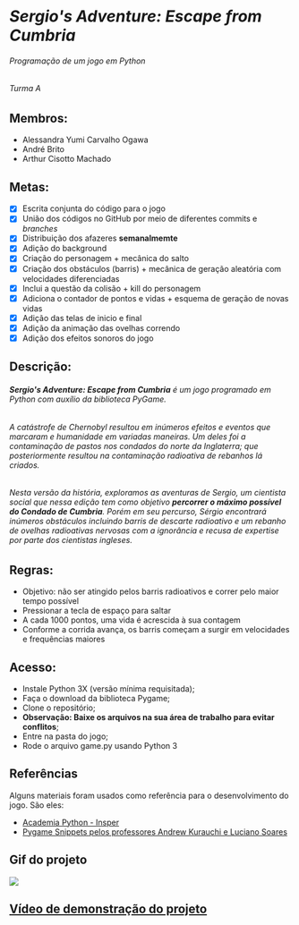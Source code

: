 # _Sergio's Adventure: Escape from Cumbria_ 
###### Programação de um jogo em Python
###### Turma A
**Membros:**
-
+ Alessandra Yumi Carvalho Ogawa
+ André Brito
+ Arthur Cisotto Machado

**Metas:**
-
- [X] Escrita conjunta do código para o jogo
- [X] União dos códigos no GitHub por meio de diferentes commits e _branches_ 
- [X] Distribuição dos afazeres **semanalmemte**
- [X] Adição do background
- [X] Criação do personagem + mecânica do salto
- [X] Criação dos obstáculos (barris) + mecânica de geração aleatória com velocidades diferenciadas
- [X] Inclui a questão da colisão + kill do personagem
- [X] Adiciona o contador de pontos e vidas + esquema de geração de novas vidas
- [X] Adição das telas de inicio e final
- [X] Adição da animação das ovelhas correndo 
- [X] Adição dos efeitos sonoros do jogo

**Descrição:**
-
###### **_Sergio's Adventure: Escape from Cumbria_** é um jogo programado em Python com auxílio da biblioteca PyGame. 

###### A catástrofe de Chernobyl resultou em inúmeros efeitos e eventos que marcaram e humanidade em variadas maneiras. Um deles foi a contaminação de pastos nos condados do norte da Inglaterra; que posteriormente resultou na contaminação radioativa de rebanhos lá criados.

###### Nesta versão da história, exploramos as aventuras de Sergio, um cientista social que nessa edição tem como objetivo **percorrer o máximo possível do Condado de Cumbria**. Porém em seu percurso, Sérgio encontrará inúmeros obstáculos incluindo barris de descarte radioativo e um rebanho de ovelhas radioativas nervosas com a ignorância e recusa de _expertise_ por parte dos cientistas ingleses. 

**Regras:**
-
- Objetivo: não ser atingido pelos barris radioativos e correr pelo maior tempo possível
- Pressionar a tecla de espaço para saltar
- A cada 1000 pontos, uma vida é acrescida à sua contagem
- Conforme a corrida avança, os barris começam a surgir em velocidades e frequências maiores

**Acesso:**
-
- Instale Python 3X (versão mínima requisitada);
- Faça o download da biblioteca Pygame;
- Clone o repositório;
- **Observação: Baixe os arquivos na sua área de trabalho para evitar conflitos**;
- Entre na pasta do jogo;
- Rode o arquivo game.py usando Python 3

## Referências
Alguns materiais foram usados como referência para o desenvolvimento do jogo. São eles:
- [Academia Python - Insper](https://dessoft.insper-comp.com.br/conteudo/pygame)
- [Pygame Snippets pelos professores Andrew Kurauchi e Luciano Soares](https://github.com/Insper/pygame-snippets)

## Gif do projeto
<img src="jogo_apresentacao.gif">

## [Vídeo de demonstração do projeto](https://www.youtube.com/watch?v=Iv07d2y_5w8)
